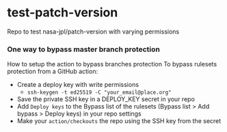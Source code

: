 # test-patch-version

Repo to test nasa-jpl/patch-version with varying permissions

### One way to bypass master branch protection

How to setup the action to bypass branches protection
To bypass rulesets protection from a GitHub action:

- Create a deploy key with write permissions
  - `ssh-keygen -t ed25519 -C "your_email@place.org"`
- Save the private SSH key in a DEPLOY_KEY secret in your repo
- Add `Deploy keys` to the Bypass list of the rulesets (Bypass list > Add bypass > Deploy keys) in your repo settings
- Make your `action/checkouts` the repo using the SSH key from the secret